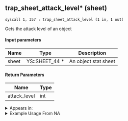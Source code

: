 ## trap_sheet_attack_level* (sheet)

`syscall 1, 357 ; trap_sheet_attack_level (1 in, 1 out)`

Gets the attack level of an object

#### Input parameters
| Name | Type | Description
|------|------|------------
| sheet   | YS::SHEET_44 *   | An object stat sheet


#### Return Parameters
| Name | Type
|------|-----
| attack_level   | int   


<details>
	<summary>Appears in:</summary>

</details>

<details>
	<summary>Example Usage From NA</summary>
```

```
</details>

